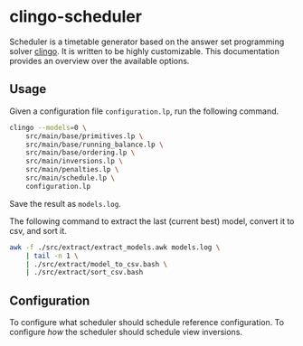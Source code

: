 # clingo-scheduler


Scheduler is a timetable generator based on the answer set programming solver
[clingo](https://potassco.org/clingo/). It is written to be highly customizable.
This documentation provides an overview over the available options.

## Usage

Given a configuration file `configuration.lp`, run the following command.

```bash
clingo --models=0 \
	src/main/base/primitives.lp \
	src/main/base/running_balance.lp \
	src/main/base/ordering.lp \
	src/main/inversions.lp \
	src/main/penalties.lp \
	src/main/schedule.lp \
	configuration.lp
```

Save the result as `models.log`.

The following command to extract the last (current best) model, convert it to
csv, and sort it.

```bash
awk -f ./src/extract/extract_models.awk models.log \
	| tail -n 1 \
	| ./src/extract/model_to_csv.bash \
	| ./src/extract/sort_csv.bash
```

## Configuration

To configure what scheduler should schedule reference configuration. To
configure _how_ the scheduler should schedule view inversions.
